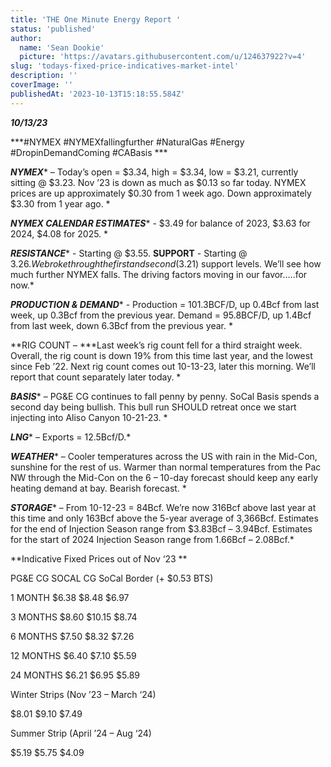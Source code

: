 ```yaml
---
title: 'THE One Minute Energy Report '
status: 'published'
author:
  name: 'Sean Dookie'
  picture: 'https://avatars.githubusercontent.com/u/124637922?v=4'
slug: 'todays-fixed-price-indicatives-market-intel'
description: ''
coverImage: ''
publishedAt: '2023-10-13T15:18:55.584Z'
---
```


***10/13/23***

***\#NYMEX #NYMEXfallingfurther #NaturalGas #Energy #DropinDemandComing #CABasis ***

***NYMEX***\* – Today’s open = $3.34, high = $3.34, low = $3.21, currently sitting @ $3.23. Nov ’23 is down as much as $0.13 so far today. NYMEX prices are up approximately $0.30 from 1 week ago. Down approximately $3.30 from 1 year ago. \*

***NYMEX CALENDAR ESTIMATES***\* - $3.49 for balance of 2023, $3.63 for 2024, $4.08 for 2025. \*

***RESISTANCE***\* - Starting @ $3.55. ****SUPPORT**** \- Starting @ $3.26. We broke through the first and second ($3.21) support levels. We’ll see how much further NYMEX falls. The driving factors moving in our favor…..for now.\*

***PRODUCTION & DEMAND***\* - Production = 101.3BCF/D, up 0.4Bcf from last week, up 0.3Bcf from the previous year. Demand = 95.8BCF/D, up 1.4Bcf from last week, down 6.3Bcf from the previous year. \*

\*\*RIG COUNT – \*\**Last week’s rig count fell for a third straight week. Overall, the rig count is down 19% from this time last year, and the lowest since Feb ’22. Next rig count comes out 10-13-23, later this morning. We’ll report that count separately later today. *

***BASIS***\* – PG&E CG continues to fall penny by penny. SoCal Basis spends a second day being bullish. This bull run SHOULD retreat once we start injecting into Aliso Canyon 10-21-23. \*

***LNG***\* – Exports = 12.5Bcf/D.\*

***WEATHER***\* – Cooler temperatures across the US with rain in the Mid-Con, sunshine for the rest of us. Warmer than normal temperatures from the Pac NW through the Mid-Con on the 6 – 10-day forecast should keep any early heating demand at bay. Bearish forecast. \*

***STORAGE***\* – From 10-12-23 = 84Bcf. We’re now 316Bcf above last year at this time and only 163Bcf above the 5-year average of 3,366Bcf. Estimates for the end of Injection Season range from $3.83Bcf – 3.94Bcf. Estimates for the start of 2024 Injection Season range from 1.66Bcf – 2.08Bcf.\*

**Indicative Fixed Prices out of Nov ‘23 **

PG&E CG SOCAL CG SoCal Border (+ $0.53 BTS)

1 MONTH $6.38 $8.48 $6.97

3 MONTHS $8.60 $10.15 $8.74

6 MONTHS $7.50 $8.32 $7.26

12 MONTHS $6.40 $7.10 $5.59

24 MONTHS $6.21 $6.95 $5.89

Winter Strips (Nov ’23 – March ‘24)

$8.01 $9.10 $7.49

Summer Strip (April ’24 – Aug ‘24)

$5.19 $5.75 $4.09

